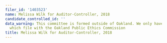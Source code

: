 ```yaml
---
filer_id: '1403523'
name: Melissa Wilk for Auditor-Controller, 2018
candidate_controlled_id: ''
data_warning: This committee is formed outside of Oakland. We only have data on committees
  which file with the Oakland Public Ethics Commission
title: Melissa Wilk for Auditor-Controller, 2018
---
```

